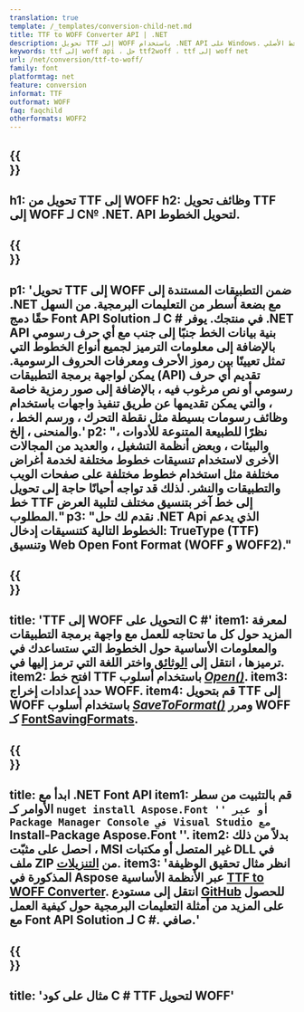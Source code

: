 ```yaml
---
translation: true
template: /_templates/conversion-child-net.md
title: TTF to WOFF Converter API | .NET
description: تحويل TTF إلى WOFF باستخدام .NET API على Windows. قم بدمج وظيفة تحويل الخط الأصلي TTF إلى WOFF في الحل الخاص بك.
keywords: ttf إلى woff api ، حل ttf2woff ، ttf إلى woff net
url: /net/conversion/ttf-to-woff/
family: font
platformtag: net
feature: conversion
informat: TTF
outformat: WOFF
faq: faqchild
otherformats: WOFF2
---
```


{{<section banner>}}
---
h1: تحويل من TTF إلى WOFF
h2: وظائف تحويل TTF إلى WOFF لـ C№ .NET. API لتحويل الخطوط.
---

{{<section overview>}}
---
p1: 'تحويل TTF إلى WOFF ضمن التطبيقات المستندة إلى .NET مع بضعة أسطر من التعليمات البرمجية. من السهل حقًا دمج Font API Solution لـ С # في منتجك. يوفر .NET API بنية بيانات الخط جنبًا إلى جنب مع أي حرف رسومي بالإضافة إلى معلومات الترميز لجميع أنواع الخطوط التي تمثل تعيينًا بين رموز الأحرف ومعرفات الحروف الرسومية. يمكن لواجهة برمجة التطبيقات (API) تقديم أي حرف رسومي أو نص مرغوب فيه ، بالإضافة إلى صور رمزية خاصة ، والتي يمكن تقديمها عن طريق تنفيذ واجهات باستخدام وظائف رسومات بسيطة مثل نقطة التحرك ، ورسم الخط ، والمنحنى ، إلخ.'
p2: "نظرًا للطبيعة المتنوعة للأدوات ، والبيئات ، وبعض أنظمة التشغيل ، والعديد من المجالات الأخرى لاستخدام تنسيقات خطوط مختلفة لخدمة أغراض مختلفة مثل استخدام خطوط مختلفة على صفحات الويب والتطبيقات والنشر. لذلك قد تواجه أحيانًا حاجة إلى تحويل خط TTF إلى خط آخر بتنسيق مختلف لتلبية العرض المطلوب."
p3: "نقدم لك حل .NET Api الذي يدعم الخطوط التالية كتنسيقات إدخال: TrueType (TTF) وتنسيق Web Open Font Format (WOFF و WOFF2)."
---

{{<section feature1>}}
---
title: 'TTF إلى WOFF التحويل على C #'
item1: لمعرفة المزيد حول كل ما تحتاجه للعمل مع واجهة برمجة التطبيقات والمعلومات الأساسية حول الخطوط التي ستساعدك في ترميزها ، انتقل إلى [الوثائق](https://docs.aspose.com/font/) واختر اللغة التي ترمز إليها في.
item2: افتح خط TTF باستخدام أسلوب  [*Open()*](https://reference.aspose.com/font/net/aspose.font/font/open/).
item3: حدد إعدادات إخراج WOFF.
item4: قم بتحويل TTF إلى WOFF باستخدام أسلوب [*SaveToFormat()*](https://reference.aspose.com/font/net/aspose.font/font/savetoformat/) ومرر WOFF كـ [FontSavingFormats](https://reference.aspose.com/font/net/aspose.font/fontsavingformats/).
---

{{<section feature2>}}
---
title: ابدأ مع .NET Font API
item1: قم بالتثبيت من سطر الأوامر كـ `` nuget install Aspose.Font '' أو عبر Package Manager Console في Visual Studio مع `` Install-Package Aspose.Font ''.
item2: بدلاً من ذلك ، احصل على مثبّت MSI غير المتصل أو مكتبات DLL في ملف ZIP من [التنزيلات](https://releases.aspose.com/font/net/).
item3: 'انظر مثال تحقيق الوظيفة المذكورة في Aspose عبر الأنظمة الأساسية [TTF to WOFF Converter](https://products.aspose.app/font/conversion/ttf-to-woff). انتقل إلى مستودع [GitHub](https://github.com/aspose-font/Aspose.Font-Documentation/tree/master/net-examples) للحصول على المزيد من أمثلة التعليمات البرمجية حول كيفية العمل مع Font API Solution لـ C #. صافي.'
---

{{<section codeexample>}}
---
title: 'مثال على كود C # TTF لتحويل WOFF'
---